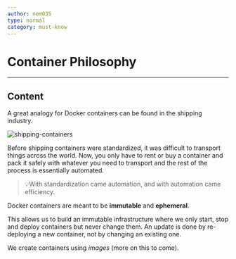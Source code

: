 ```yaml
---
author: nem035
type: normal
category: must-know
---
```


# Container Philosophy


---

## Content

A great analogy for Docker containers can be found in the shipping industry.

![shipping-containers](https://img.enkipro.com/25c39f15f9c84357c5ba2f266f3bee75.jpeg)

Before shipping containers were standardized, it was difficult to transport things across the world. Now, you only have to rent or buy a container and pack it safely with whatever you need to transport and the rest of the process is essentially automated. 

> 💡With standardization came automation, and with automation came efficiency.

Docker containers are meant to be **immutable** and **ephemeral**.

This allows us to build an immutable infrastructure where we only start, stop and deploy containers but never change them.
An update is done by re-deploying a new container, not by changing an existing one.

We create containers using *images* (more on this to come).

